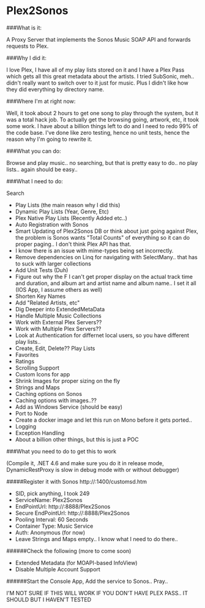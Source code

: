 # Plex2Sonos

###What is it:

A Proxy Server that implements the Sonos Music SOAP API and forwards requests to Plex.

###Why I did it:

I love Plex, I have all of my play lists stored on it and I have a Plex Pass which gets all this great metadata about the artists.  I tried SubSonic, meh.. didn't really want to switch over to it
just for music.  Plus I didn't like how they did everything by directory name.

###Where I'm at right now:

Well, it took about 2 hours to get one song to play through the system, but it was a total hack job.  To actually get the browsing going, artwork, etc, it took some work.  I have about a billion things
left to do and I need to redo 99% of the code base.  I've done like zero testing, hence no unit tests, hence the reason why I'm going to rewrite it.

###What you can do:

Browse and play music.. no searching, but that is pretty easy to do.. no play lists.. again should be easy..

###What I need to do:

Search
* Play Lists (the main reason why I did this)
* Dynamic Play Lists (Year, Genre, Etc)
* Plex Native Play Lists (Recently Added etc..)
* Auto Registration with Sonos
* Smart Updating of Plex2Sonos DB or think about just going against Plex, the problem is Sonos wants "Total Counts" of everything so it can do proper paging.. I don't think Plex API has that.
* I know there is an issue with mime-types being set incorrectly.
* Remove dependencies on Linq for navigating with SelectMany.. that has to suck with larger collections
* Add Unit Tests (Duh)
* Figure out why the F I can't get proper display on the actual track time and duration, and album art and artist name and album name.. I set it all (IOS App, I assume others as well)
* Shorten Key Names
* Add "Related Artists, etc"
* Dig Deeper into ExtendedMetaData
* Handle Multiple Music Collections
* Work with External Plex Servers??
* Work with Multiple Plex Servers??
* Look at Authentication for differnet local users, so you have different play lists..
* Create, Edit, Delete?? Play Lists
* Favorites
* Ratings
* Scrolling Support
* Custom Icons for app
* Shrink Images for proper sizing on the fly
* Strings and Maps
* Caching options on Sonos
* Caching options with images..??
* Add as Windows Service (should be easy)
* Port to Node 
* Create a docker image and let this run on Mono before it gets ported..
* Logging
* Exception Handling
* About a billion other things, but this is just a POC

###What you need to do to get this to work

(Compile it, .NET 4.6 and make sure you do it in release mode, DynamicRestProxy is slow in debug mode with or without debugger)

#####Register it with Sonos 
http://<YOURSONOSBOX>:1400/customsd.htm

* SID, pick anything, I took 249
* ServiceName: Plex2Sonos
* EndPointUrl: http://<IP OF WHERE YOU RUN THE CONSOLE APP>:8888/Plex2Sonos
* Secure EndPointUrl: http://<IP OF WHERE YOU RUN THE CONSOLE APP>:8888/Plex2Sonos
* Pooling Interval: 60 Seconds
* Container Type: Music Service
* Auth: Anonymous (for now)
* Leave Strings and Maps empty.. I know what I need to do there..

######Check the following (more to come soon)
* Extended Metadata (for MOAPI-based InfoView)
* Disable Multiple Account Support

######Start the Console App, Add the service to Sonos.. Pray..

I'M NOT SURE IF THIS WILL WORK IF YOU DON'T HAVE PLEX PASS.. IT SHOULD BUT I HAVEN'T TESTED

